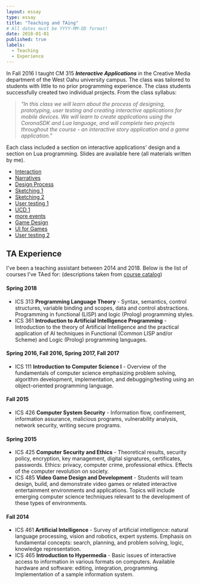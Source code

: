 ```yaml
---
layout: essay
type: essay
title: "Teaching and TAing"
# All dates must be YYYY-MM-DD format!
date: 2018-01-01
published: true
labels:
  - Teaching
  - Experience
---
```


In Fall 2016 I taught CM 315 _**Interactive Applications**_ in the Creative Media department of the West Oahu university campus. The class was tailored to students with little to no prior programming experience. The class students successfully created two individual projects. From the class syllabus:

>*"In this class we will learn about the process of designing, prototyping, user testing and creating interactive applications for mobile devices. We will learn to create applications using the CoronaSDK and Lua language, and will complete two projects throughout the course - an interactive story application and a game application."*

Each class included a section on interactive applications' design and a section on Lua programming. Slides are available here (all materials written by me).

- [Interaction](https://drive.google.com/file/d/0B1JftKNBmtQlbEcwclFvRWJYUUk/view?usp=sharing)
- [Narratives](https://drive.google.com/file/d/0B1JftKNBmtQlVGR3TVd5cC1SMU0/view?usp=sharing)
- [Design Process](https://drive.google.com/file/d/0B1JftKNBmtQlZ3BDcG9vd1NVSjA/view?usp=sharing)
- [Sketching 1](https://drive.google.com/file/d/0B1JftKNBmtQlOWxNSkxMeG5kYWM/view?usp=sharing)
- [Sketching 2](https://drive.google.com/file/d/0B1JftKNBmtQlUUthSENqWktLbEk/view?usp=sharing)
- [User testing 1](https://drive.google.com/file/d/0B1JftKNBmtQlSEdwRmxXVlJIZUU/view?usp=sharing)
- [UCD 1](https://drive.google.com/file/d/0B1JftKNBmtQlZG5lWFNxV0xKSFE/view?usp=sharing)
- [more events](https://drive.google.com/file/d/0B1JftKNBmtQlUEZrZUtsV3o4aTg/view?usp=sharing)
- [Game Design](https://drive.google.com/file/d/0B1JftKNBmtQlVU5RbkRCeEloZnc/view?usp=sharing)
- [UI for Games](https://drive.google.com/file/d/0B1JftKNBmtQlZDQwVy1QOWo2cmc/view?usp=sharing)
- [User testing 2](https://drive.google.com/file/d/0B1JftKNBmtQlMThFZjZzV0I1Wmc/view?usp=sharing)

## TA Experience

I've been a teaching assistant between 2014 and 2018. Below is the list of courses I've TAed for: (descriptions taken from [course catalog](http://www.catalog.hawaii.edu/courses/departments/ics.htm))

#### Spring 2018
- ICS 313 **Programming Language Theory** - Syntax, semantics, control structures, variable binding and scopes, data and control abstractions. Programming in functional (LISP) and logic (Prolog) programming styles.
- ICS 361 **Introduction to Artificial Intelligence Programming** - Introduction to the theory of Artificial Intelligence and the practical application of AI techniques in Functional (Common LISP and/or Scheme) and Logic (Prolog) programming languages.

#### Spring 2016, Fall 2016, Spring 2017, Fall 2017
- ICS 111 **Introduction to Computer Science I** - Overview of the fundamentals of computer science emphasizing problem solving, algorithm development, implementation, and debugging/testing using an object-oriented programming language.

#### Fall 2015
- ICS 426 **Computer System Security** - Information flow, confinement, information assurance, malicious programs, vulnerability analysis, network security, writing secure programs.

#### Spring 2015
- ICS 425 **Computer Security and Ethics** - Theoretical results, security policy, encryption, key management, digital signatures, certificates, passwords. Ethics: privacy, computer crime, professional ethics. Effects of the computer revolution on society.
- ICS 485 **Video Game Design and Development** - Students will team design, build, and demonstrate video games or related interactive entertainment environments and applications. Topics will include emerging computer science techniques relevant to the development of these types of environments.

#### Fall 2014
- ICS 461 **Artificial Intelligence** - Survey of artificial intelligence: natural language processing, vision and robotics, expert systems. Emphasis on fundamental concepts: search, planning, and problem solving, logic, knowledge representation.
- ICS 465 **Introduction to Hypermedia** - Basic issues of interactive access to information in various formats on computers. Available hardware and software: editing, integration, programming. Implementation of a sample information system.
